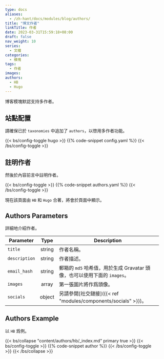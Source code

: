 ```yaml
---
type: docs
aliases:
  - /zh-hant/docs/modules/blog/authors/
title: "博文作者"
linkTitle: 作者
date: 2023-03-31T15:59:18+08:00
draft: false
nav_weight: 10
series:
  - 文檔
categories:
  - 模塊
tags:
  - 作者
images:
authors:
  - HB
  - Hugo
---
```


博客模塊默認支持多作者。

<!--more-->

## 站點配置

請確保已於 `taxonomies` 中追加了 `authors`，以啓用多作者功能。

{{< bs/config-toggle hugo >}}
{{% code-snippet config.yaml %}}
{{< /bs/config-toggle >}}

## 註明作者

然後於內容前言中註明作者。

{{< bs/config-toggle >}}
{{% code-snippet authors.yaml %}}
{{< /bs/config-toggle >}}

現在該頁面由 `HB` 和 `Hugo` 合著，將會於頁面中顯示。

## Authors Parameters

詳細地介紹作者。

| Parameter     |  Type  | Description                                                                |
| ------------- | :----: | -------------------------------------------------------------------------- |
| `title`       | string | 作者名稱。                                                                 |
| `description` | string | 作者描述。                                                                 |
| `email_hash`  | string | 郵箱的 `md5` 哈希值，用於生成 Gravatar 頭像，也可以使用下面的 `images`。 |
| `images`      | array  | 第一張圖片將作爲頭像。                                                     |
| `socials`     | object | 另請參閱[社交鏈接]({{< ref "modules/components/socials" >}})。                   |

## Authors Example

以 `HB` 爲例。

{{< bs/collapse "content/authors/hb/_index.md" primary true >}}
{{< bs/config-toggle >}}
{{% code-snippet author %}}
{{< /bs/config-toggle >}}
{{< /bs/collapse >}}
